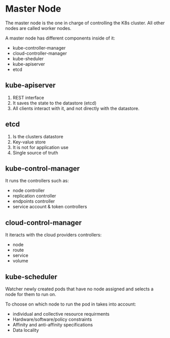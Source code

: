 # Master Node

The master node is the one in charge of controlling the K8s cluster. All other nodes are called worker nodes.

A master node has different components inside of it:

- kube-controller-manager
- cloud-controller-manager
- kube-sheduler
- kube-apiserver
- etcd

## kube-apiserver

1. REST interface
2. It saves the state to the datastore (etcd)
3. All clients interact with it, and not directly with the datastore.

## etcd

1. Is the clusters datastore
2. Key-value store
3. It is not for application use
4. Single source of truth

## kube-control-manager

It runs the controllers such as:

- node controller
- replication controller
- endpoints controller
- service account & token controllers

## cloud-control-manager

It iteracts with the cloud providers controllers:

- node
- route
- service
- volume

## kube-scheduler

Watcher newly created pods that have no node assigned and selects a node for them to run on.

To choose on which node to run the pod in takes into account:

- individual and collective resource requirments
- Hardware/software/policy constraints
- Affinity and anti-affinity specifications
- Data locality
